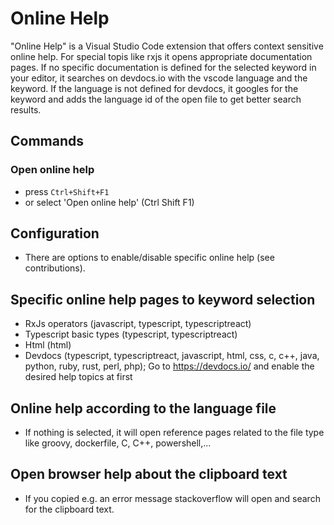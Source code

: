 # Online Help
"Online Help" is a Visual Studio Code extension that offers context sensitive online help. For special topis like rxjs it opens appropriate documentation pages. If no specific documentation is defined for the selected keyword in your editor,
it searches on devdocs.io with the vscode language and the keyword.
If the language is not defined for devdocs, it googles for the keyword and adds the language id of the open file to get better search results.

## Commands
### Open online help
* press `Ctrl+Shift+F1`
* or select 'Open online help' (Ctrl Shift F1)

## Configuration
* There are options to enable/disable specific online help (see contributions).

## Specific online help pages to keyword selection
* RxJs operators (javascript, typescript, typescriptreact)
* Typescript basic types (typescript, typescriptreact)
* Html (html)
* Devdocs (typescript, typescriptreact, javascript, html, css, c, c++, java, python, ruby, rust, perl, php);
    Go to https://devdocs.io/ and enable the desired help topics at first

## Online help according to the language file
* If nothing is selected, it will open reference pages related to the file type like groovy, dockerfile, C, C++, powershell,...

## Open browser help about the clipboard text
* If you copied e.g. an error message stackoverflow will open and search for the clipboard text.

